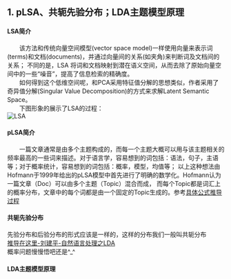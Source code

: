 ## 1. pLSA、共轭先验分布；LDA主题模型原理  
#### LSA简介  
&emsp;&emsp;该方法和传统向量空间模型(vector space model)一样使用向量来表示词(terms)和文档(documents)，并通过向量间的关系(如夹角)来判断词及文档间的关系；
不同的是，LSA 将词和文档映射到潜在语义空间，从而去除了原始向量空间中的一些“噪音”，提高了信息检索的精确度。    
&emsp;&emsp;如何得到这个低维空间呢，和PCA采用特征值分解的思想类似，作者采用了奇异值分解(Singular Value Decomposition)的方式来求解Latent Semantic Space。    
&emsp;&emsp;下图形象的展示了LSA的过程：   
![LSA](./images/LSA.jpg)  
#### pLSA简介
&emsp;&emsp;一篇文章通常是由多个主题构成的，而每一个主题大概可以用与该主题相关的频率最高的一些词来描述。对于语言学，容易想到的词包括：语法，句子，主语等；对于概率统计，容易想到的词包括：概率，模型，均值等；
以上这种想法由Hofmann于1999年给出的pLSA模型中首先进行了明确的数学化。Hofmann认为一篇文章（Doc）可以由多个主题（Topic）混合而成，
而每个Topic都是词汇上的概率分布，文章中的每个词都是由一个固定的Topic生成的。参考[具体公式推导过程](http://www.cnblogs.com/bentuwuying/p/6219970.html)    
#### 共轭先验分布    
先验分布和后验分布的形式应该是一样的，这样的分布我们一般叫共轭分布  
[推导在这里-刘建平-自然语言处理之LDA](https://www.cnblogs.com/pinard/p/6831308.html)   
概率问题慢慢悟吧还是^_^        
#### LDA主题模型原理   
